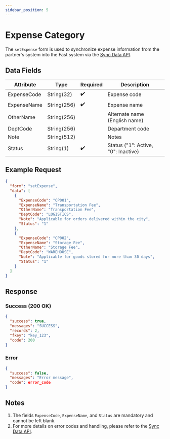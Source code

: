 ```yaml
---
sidebar_position: 5
---
```


# Expense Category

The `setExpense` form is used to synchronize expense information from the partner's system into the Fast system via the [Sync Data API](../sync-data).

## Data Fields

| Attribute    | Type        | Required | Description          |
|--------------|-------------|----------|----------------------|
| ExpenseCode  | String(32)  | ✔️       | Expense code         |
| ExpenseName  | String(256) | ✔️       | Expense name         |
| OtherName    | String(256) |          | Alternate name (English name) |
| DeptCode     | String(256) |          | Department code      |
| Note         | String(512) |          | Notes                |
| Status       | String(1)   | ✔️       | Status ("1": Active, "0": Inactive) |

## Example Request

```json
{
  "form": "setExpense",
  "data": [
    {
      "ExpenseCode": "CP001",
      "ExpenseName": "Transportation Fee",
      "OtherName": "Transportation Fee",
      "DeptCode": "LOGISTICS",
      "Note": "Applicable for orders delivered within the city",
      "Status": "1"
    },
    {
      "ExpenseCode": "CP002",
      "ExpenseName": "Storage Fee",
      "OtherName": "Storage Fee",
      "DeptCode": "WAREHOUSE",
      "Note": "Applicable for goods stored for more than 30 days",
      "Status": "1"
    }
  ]
}
```

## Response

### Success (200 OK)

```json
{
  "success": true,
  "messages": "SUCCESS",
  "records": 2,
  "fkey": "key_123",
  "code": 200
}
```

### Error

```json
{
  "success": false,
  "messages": "Error message",
  "code": error_code
}
```

## Notes

1. The fields `ExpenseCode`, `ExpenseName`, and `Status` are mandatory and cannot be left blank.
2. For more details on error codes and handling, please refer to the [Sync Data API](../sync-data).